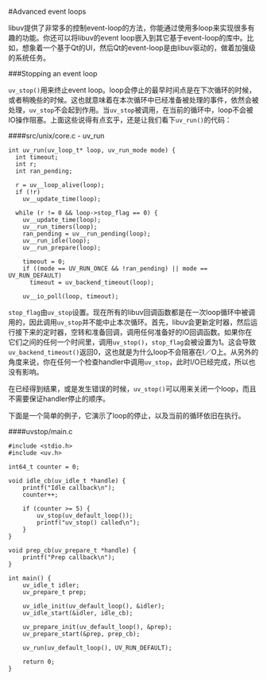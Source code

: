 #Advanced event loops

libuv提供了非常多的控制event-loop的方法，你能通过使用多loop来实现很多有趣的功能。你还可以将libuv的event loop嵌入到其它基于event-loop的库中。比如，想象着一个基于Qt的UI，然后Qt的event-loop是由libuv驱动的，做着加强级的系统任务。  

###Stopping an event loop

`uv_stop()`用来终止event loop。loop会停止的最早时间点是在下次循环的时候，或者稍晚些的时候。这也就意味着在本次循环中已经准备被处理的事件，依然会被处理，`uv_stop`不会起到作用。当`uv_stop`被调用，在当前的循环中，loop不会被IO操作阻塞。上面这些说得有点玄乎，还是让我们看下`uv_run()`的代码：  

####src/unix/core.c - uv_run

```
int uv_run(uv_loop_t* loop, uv_run_mode mode) {
  int timeout;
  int r;
  int ran_pending;

  r = uv__loop_alive(loop);
  if (!r)
    uv__update_time(loop);

  while (r != 0 && loop->stop_flag == 0) {
    uv__update_time(loop);
    uv__run_timers(loop);
    ran_pending = uv__run_pending(loop);
    uv__run_idle(loop);
    uv__run_prepare(loop);

    timeout = 0;
    if ((mode == UV_RUN_ONCE && !ran_pending) || mode == UV_RUN_DEFAULT)
      timeout = uv_backend_timeout(loop);

    uv__io_poll(loop, timeout);
```

`stop_flag`由`uv_stop`设置。现在所有的libuv回调函数都是在一次loop循环中被调用的，因此调用`uv_stop`并不能中止本次循环。首先，libuv会更新定时器，然后运行接下来的定时器，空转和准备回调，调用任何准备好的IO回调函数。如果你在它们之间的任何一个时间里，调用`uv_stop()`，`stop_flag`会被设置为1。这会导致`uv_backend_timeout()`返回0，这也就是为什么loop不会阻塞在I／O上。从另外的角度来说，你在任何一个检查handler中调用`uv_stop`，此时I/O已经完成，所以也没有影响。 

在已经得到结果，或是发生错误的时候，`uv_stop()`可以用来关闭一个loop，而且不需要保证handler停止的顺序。  

下面是一个简单的例子，它演示了loop的停止，以及当前的循环依旧在执行。  

####uvstop/main.c

```
#include <stdio.h>
#include <uv.h>

int64_t counter = 0;

void idle_cb(uv_idle_t *handle) {
    printf("Idle callback\n");
    counter++;

    if (counter >= 5) {
        uv_stop(uv_default_loop());
        printf("uv_stop() called\n");
    }
}

void prep_cb(uv_prepare_t *handle) {
    printf("Prep callback\n");
}

int main() {
    uv_idle_t idler;
    uv_prepare_t prep;

    uv_idle_init(uv_default_loop(), &idler);
    uv_idle_start(&idler, idle_cb);

    uv_prepare_init(uv_default_loop(), &prep);
    uv_prepare_start(&prep, prep_cb);

    uv_run(uv_default_loop(), UV_RUN_DEFAULT);

    return 0;
}
```

